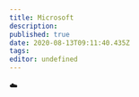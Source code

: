 ```yaml
---
title: Microsoft
description: 
published: true
date: 2020-08-13T09:11:40.435Z
tags: 
editor: undefined
---
```


☁️